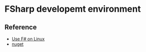 # FSharp developemt environment

## Reference
- [Use F# on Linux](https://fsharp.org/use/linux/)
- [nuget](https://www.nuget.org/)